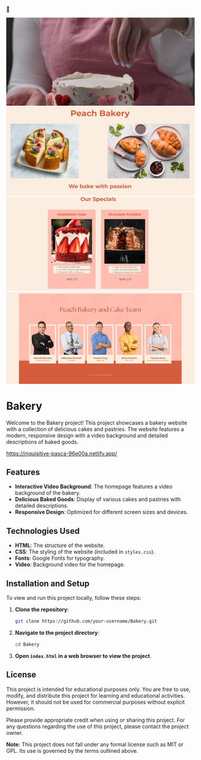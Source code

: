 🍰

![Screenshot1](screenshot1.png)
![Screenshot2](screenshot2.png)
![Screenshot3](screenshot3.png)
![Screenshot](screenshot4.png)

# Bakery

Welcome to the Bakery project! This project showcases a bakery website with a collection of delicious cakes and pastries. The website features a modern, responsive design with a video background and detailed descriptions of baked goods.

https://inquisitive-pasca-96e00a.netlify.app/

## Features

-   **Interactive Video Background**: The homepage features a video background of the bakery.
-   **Delicious Baked Goods**: Display of various cakes and pastries with detailed descriptions.
-   **Responsive Design**: Optimized for different screen sizes and devices.

## Technologies Used

-   **HTML**: The structure of the website.
-   **CSS**: The styling of the website (included in `styles.css`).
-   **Fonts**: Google Fonts for typography.
-   **Video**: Background video for the homepage.

## Installation and Setup

To view and run this project locally, follow these steps:

1. **Clone the repository**:

    ```bash
    git clone https://github.com/your-username/Bakery.git
    ```

2. **Navigate to the project directory**:

    ```bash
    cd Bakery
    ```

3. **Open `index.html` in a web browser to view the project**.

## License

This project is intended for educational purposes only. You are free to use, modify, and distribute this project for learning and educational activities. However, it should not be used for commercial purposes without explicit permission.

Please provide appropriate credit when using or sharing this project. For any questions regarding the use of this project, please contact the project owner.

**Note:** This project does not fall under any formal license such as MIT or GPL. Its use is governed by the terms outlined above.
